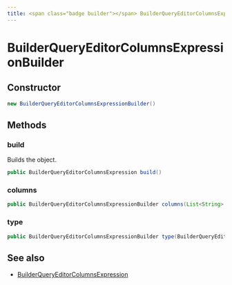 ```yaml
---
title: <span class="badge builder"></span> BuilderQueryEditorColumnsExpressionBuilder
---
```

# <span class="badge builder"></span> BuilderQueryEditorColumnsExpressionBuilder

## Constructor

```java
new BuilderQueryEditorColumnsExpressionBuilder()
```
## Methods

### <span class="badge object-method"></span> build

Builds the object.

```java
public BuilderQueryEditorColumnsExpression build()
```

### <span class="badge object-method"></span> columns

```java
public BuilderQueryEditorColumnsExpressionBuilder columns(List<String> columns)
```

### <span class="badge object-method"></span> type

```java
public BuilderQueryEditorColumnsExpressionBuilder type(BuilderQueryEditorExpressionType type)
```

## See also

 * <span class="badge object-type-class"></span> [BuilderQueryEditorColumnsExpression](./object-BuilderQueryEditorColumnsExpression.md)
